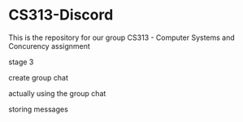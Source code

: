 # CS313-Discord

This is the repository for our group CS313 - Computer Systems and Concurency assignment

stage 3

create group chat

actually using the group chat 

storing messages


